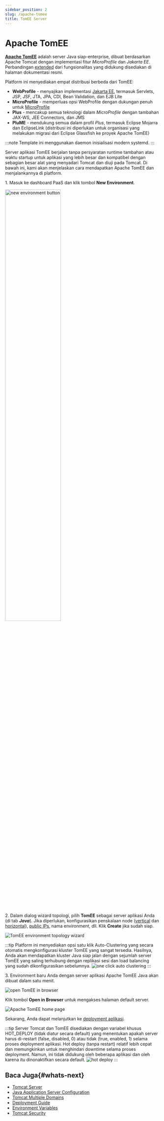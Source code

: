 ```yaml
---
sidebar_position: 2
slug: /apache-tomee
title: TomEE Server
---
```


# Apache TomEE

**[Apache TomEE](<https://tomee.apache.org/index.html>)** adalah server Java siap-enterprise, dibuat berdasarkan Apache Tomcat dengan implementasi fitur _MicroProfile_ dan _Jakarta EE_. Perbandingan [extended](<https://tomee.apache.org/comparison.html>) dari fungsionalitas yang didukung disediakan di halaman dokumentasi resmi.

Platform ini menyediakan empat distribusi berbeda dari TomEE:

  * **WebProfile** \- menyajikan implementasi [Jakarta EE](<https://tomee.apache.org/jakartaee-9.0/javadoc/>), termasuk Servlets, JSP, JSF, JTA, JPA, CDI, Bean Validation, dan EJB Lite
  * **MicroProfile** \- memperluas opsi WebProfile dengan dukungan penuh untuk [MicroProfile](<https://tomee.apache.org/microprofile-2.0/javadoc/>)
  * **Plus** \- mencakup semua teknologi dalam _MicroProfile_ dengan tambahan JAX-WS, JEE Connectors, dan JMS
  * **PluME** \- mendukung semua dalam profil _Plus_, termasuk Eclipse Mojarra dan EclipseLink (distribusi ini diperlukan untuk organisasi yang melakukan migrasi dari Eclipse Glassfish ke proyek Apache TomEE)

:::note 
Template ini menggunakan daemon inisialisasi modern systemd.
:::

Server aplikasi TomEE berjalan tanpa persyaratan runtime tambahan atau waktu startup untuk aplikasi yang lebih besar dan kompatibel dengan sebagian besar alat yang menyadari Tomcat dan diuji pada Tomcat. Di bawah ini, kami akan menjelaskan cara mendapatkan Apache TomEE dan menjalankannya di platform.

1\. Masuk ke dashboard PaaS dan klik tombol **New Environment**.

<img src="https://assets.dewacloud.com/dewacloud-docs/java/java-app-servers/tomcat-and-tomee/tomee-server/tomee-server-1.png" alt="new environment button" width="60%"/>

2\. Dalam dialog wizard topologi, pilih **TomEE** sebagai server aplikasi Anda (di tab _**Java**_). Jika diperlukan, konfigurasikan penskalaan node ([vertical](<https://docs.dewacloud.com/docs/automatic-vertical-scaling/>) dan [horizontal](<https://docs.dewacloud.com/docs/horizontal-scaling/>)), [public IPs](<https://docs.dewacloud.com/docs/public-ip/>), nama environment, dll. Klik **Create** jika sudah siap.

<img src="https://assets.dewacloud.com/dewacloud-docs/java/java-app-servers/tomcat-and-tomee/tomee-server/tomee-server-2.png" alt="TomEE environment topology wizard" max-width="100%"/>

:::tip 
Platform ini menyediakan opsi satu klik Auto-Clustering yang secara otomatis mengkonfigurasi kluster TomEE yang sangat tersedia. Hasilnya, Anda akan mendapatkan kluster Java siap jalan dengan sejumlah server TomEE yang saling terhubung dengan replikasi sesi dan load balancing yang sudah dikonfigurasikan sebelumnya.
<img src="https://assets.dewacloud.com/dewacloud-docs/java/java-app-servers/tomcat-and-tomee/tomee-server/tomee-server-3.png" alt="one click auto clustering" max-width="100%"/>
:::

3\. Environment baru Anda dengan server aplikasi Apache TomEE Java akan dibuat dalam satu menit.

<img src="https://assets.dewacloud.com/dewacloud-docs/java/java-app-servers/tomcat-and-tomee/tomee-server/tomee-server-4.png" alt="open TomEE in browser" max-width="100%"/>

Klik tombol **Open in Browser** untuk mengakses halaman default server.

<img src="https://assets.dewacloud.com/dewacloud-docs/java/java-app-servers/tomcat-and-tomee/tomee-server/tomee-server-5.png" alt="Apache TomEE home page" max-width="100%"/>

Sekarang, Anda dapat melanjutkan ke [deployment aplikasi](<https://docs.dewacloud.com/docs/deployment-guide/>).

:::tip 
Server Tomcat dan TomEE disediakan dengan variabel khusus HOT_DEPLOY (tidak diatur secara default) yang menentukan apakah server harus di-restart (false, disabled, 0) atau tidak (true, enabled, 1) selama proses deployment aplikasi. Hot deploy (tanpa restart) relatif lebih cepat dan memungkinkan untuk menghindari downtime selama proses deployment. Namun, ini tidak didukung oleh beberapa aplikasi dan oleh karena itu dinonaktifkan secara default. 
<img src="https://assets.dewacloud.com/dewacloud-docs/java/java-app-servers/tomcat-and-tomee/tomee-server/tomee-server-6.png" alt="hot deploy" max-width="100%"/>
:::

## Baca Juga{#whats-next}

  * [Tomcat Server](<https://docs.dewacloud.com/docs/tomcat/>)
  * [Java Application Server Configuration](<https://docs.dewacloud.com/docs/java-application-server-config/>)
  * [Tomcat Multiple Domains](<https://docs.dewacloud.com/docs/multiple-domains-tomcat-server/>)
  * [Deployment Guide](<https://docs.dewacloud.com/docs/deployment-guide/>)
  * [Environment Variables](<https://docs.dewacloud.com/docs/environment-variables/>)
  * [Tomcat Security](<https://docs.dewacloud.com/docs/tomcat-security/>)